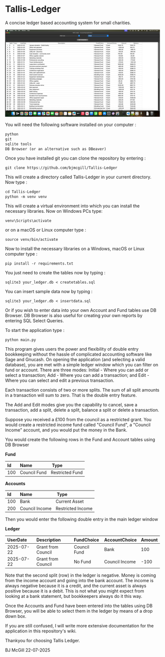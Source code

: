 # Tallis-Ledger
A concise ledger based accounting system for small charities.

![Screenshot](./Screenshot.png)

You will need the following software installed on your computer :

```
python
git
sqlite tools
DB Browser (or an alternative such as DBeaver)
```

Once you have installed git you can clone the repository by entering :

```
git clone https://github.com/bjmcgill/Tallis-Ledger
```

This will create a directory called Tallis-Ledger in your current directory. Now type :

```
cd Tallis-Ledger
python -m venv venv
```

This will create a virtual environment into which you can install the necessary libraries. Now on Windows PCs type:

```
venv\Scripts\activate
```

or on a macOS or Linux computer type :

```
source venv/bin/activate
```

Now to install the necessary libraries on a Windows, macOS or Linux computer type :

```
pip install -r requirements.txt
```

You just need to create the tables now by typing :

```
sqlite3 your_ledger.db < createtables.sql
```

You can insert sample data now by typing :

```
sqlite3 your_ledger.db < insertdata.sql
```

Or if you wish to enter data into your own Account and Fund tables use DB Browser. DB Browser is also useful for creating your own reports by entering SQL Select Queries. 

To start the application type :

```
python main.py
```

This program gives users the power and flexibility of double entry bookkeeping without the hassle of complicated accounting software like Sage and Gnucash. On opening the application (and selecting a valid database), you are met with a simple ledger window which you can filter on fund or account. There are three modes: Initial - Where you can add or select a transaction; Add - Where you can add a transaction; and Edit - Where you can select and edit a previous transaction.

Each transaction consists of two or more splits. The sum of all split amounts in a transaction will sum to zero. That is the double entry feature.

The Add and Edit modes give you the capability to cancel, save a transaction, add a split, delete a split, balance a split or delete a transaction.

Suppose you received a £100 from the council as a restricted grant. You would create a restricted income fund called "Council Fund", a "Council Income" account, and you would put the money in the Bank.

You would create the following rows in the Fund and Account tables using DB Browser

**Fund**

| Id | Name | Type |
|:---|:-----|:-----|
| 100 | Council Fund | Restricted Fund |

**Accounts**

| Id | Name | Type |
|:---|:-----|:-----|
| 100 | Bank | Current Asset |
| 200 | Council Income | Restricted Income |

Then you would enter the following double entry in the main ledger window

**Ledger**

| UserDate | Description | FundChoice | AccountChoice | Amount |
|:---------|:------------|:-----------|---------------|--------|
| 2025-07-22 | Grant from Council | Council Fund | Bank | 100 |
| 2025-07-22 | Grant from Council | No Fund | Council Income | -100 |

Note that the second split (row) in the ledger is negative. Money is coming from the income account and going into the bank account. The income is always negative because it is a credit, and the current asset is always positive because it is a debit. This is not what you might expect from looking at a bank statement, but bookkeepers always do it this way.

Once the Accounts and Fund have been entered into the tables using DB Browser, you will be able to select them in the ledger by means of a drop down box.

If you are still confused, I will write more extensive documentation for the application in this repository's wiki.

Thankyou for choosing Tallis Ledger.

BJ McGill 22-07-2025
